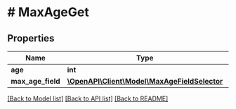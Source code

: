 # # MaxAgeGet

## Properties

Name | Type | Description | Notes
------------ | ------------- | ------------- | -------------
**age** | **int** |  | [optional]
**max_age_field** | [**\OpenAPI\Client\Model\MaxAgeFieldSelector**](MaxAgeFieldSelector.md) |  | [optional]

[[Back to Model list]](../../README.md#models) [[Back to API list]](../../README.md#endpoints) [[Back to README]](../../README.md)
